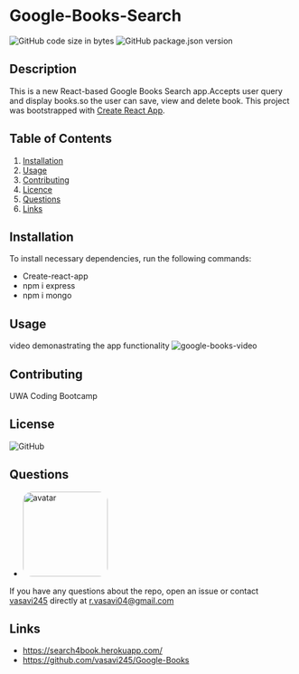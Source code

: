 # Google-Books-Search
![GitHub code size in bytes](https://img.shields.io/github/languages/code-size/vasavi245/Google-Books)
![GitHub package.json version](https://img.shields.io/github/package-json/v/vasavi245/Google-Books)
## Description
This is a new React-based Google Books Search app.Accepts user query and display books.so the user can save, view and delete book. 
This project was bootstrapped with [Create React App](https://github.com/facebook/create-react-app).

  ## Table of Contents
  1. [Installation](#Installation)
  2. [Usage](#Usage)
  3. [Contributing](#Contributing)
  4. [Licence](#License)
  5. [Questions](#Questions)
  6. [Links](#Links)
  ## Installation
  To install necessary dependencies, run the following commands:
  * Create-react-app
  * npm i express
  * npm i mongo
  ## Usage
  video demonastrating the app functionality
  ![google-books-video](https://user-images.githubusercontent.com/58574509/87498683-f7004d00-c68a-11ea-862f-4a2906ab9012.gif)
  ## Contributing
   UWA Coding Bootcamp
  ## License
 ![GitHub](https://img.shields.io/github/license/vasavi245/Google-Books?logoColor=orange&style=for-the-badge)
  ## Questions
  * <img src="https://avatars0.githubusercontent.com/u/58574509?v=4" alt="avatar" style="border-radius: 16px" width="150" />
  If you have any questions about the repo, open an issue or contact [vasavi245](https://api.github.com/users/vasavi245) directly at r.vasavi04@gmail.com
  ## Links
  * https://search4book.herokuapp.com/
  *  https://github.com/vasavi245/Google-Books
